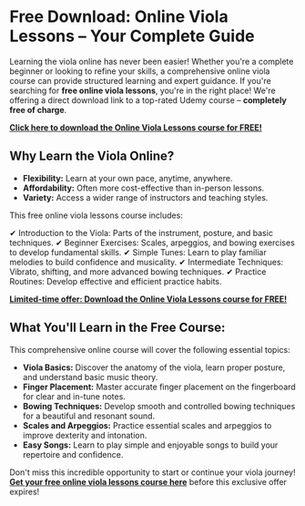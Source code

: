 # Free Download: Online Viola Lessons – Your Complete Guide

Learning the viola online has never been easier! Whether you're a complete beginner or looking to refine your skills, a comprehensive online viola course can provide structured learning and expert guidance. If you're searching for **free online viola lessons**, you're in the right place! We're offering a direct download link to a top-rated Udemy course – **completely free of charge**.

[**Click here to download the Online Viola Lessons course for FREE!**](https://udemywork.com/online-viola-lessons)

## Why Learn the Viola Online?

*   **Flexibility:** Learn at your own pace, anytime, anywhere.
*   **Affordability:** Often more cost-effective than in-person lessons.
*   **Variety:** Access a wider range of instructors and teaching styles.

This free online viola lessons course includes:

✔ Introduction to the Viola: Parts of the instrument, posture, and basic techniques.
✔ Beginner Exercises: Scales, arpeggios, and bowing exercises to develop fundamental skills.
✔ Simple Tunes: Learn to play familiar melodies to build confidence and musicality.
✔ Intermediate Techniques: Vibrato, shifting, and more advanced bowing techniques.
✔ Practice Routines: Develop effective and efficient practice habits.

[**Limited-time offer: Download the Online Viola Lessons course for FREE!**](https://udemywork.com/online-viola-lessons)

## What You'll Learn in the Free Course:

This comprehensive online course will cover the following essential topics:

*   **Viola Basics:** Discover the anatomy of the viola, learn proper posture, and understand basic music theory.
*   **Finger Placement:** Master accurate finger placement on the fingerboard for clear and in-tune notes.
*   **Bowing Techniques:** Develop smooth and controlled bowing techniques for a beautiful and resonant sound.
*   **Scales and Arpeggios:** Practice essential scales and arpeggios to improve dexterity and intonation.
*   **Easy Songs:** Learn to play simple and enjoyable songs to build your repertoire and confidence.

Don't miss this incredible opportunity to start or continue your viola journey! **[Get your free online viola lessons course here](https://udemywork.com/online-viola-lessons)** before this exclusive offer expires!
